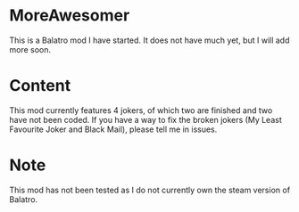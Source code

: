 # MoreAwesomer
This is a Balatro mod I have started.
It does not have much yet, but I will add more soon.
# Content
This mod currently features 4 jokers, of which two are finished and two have not been coded.
If you have a way to fix the broken jokers (My Least Favourite Joker and Black Mail), please tell me in issues.
# Note
This mod has not been tested as I do not currently own the steam version of Balatro.
